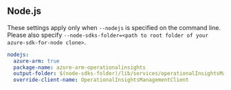 ## Node.js

These settings apply only when `--nodejs` is specified on the command line.
Please also specify `--node-sdks-folder=<path to root folder of your azure-sdk-for-node clone>`.

``` yaml $(nodejs)
nodejs:
  azure-arm: true
  package-name: azure-arm-operationalinsights
  output-folder: $(node-sdks-folder)/lib/services/operationalInsightsManagement/lib
  override-client-name: OperationalInsightsManagementClient
```
